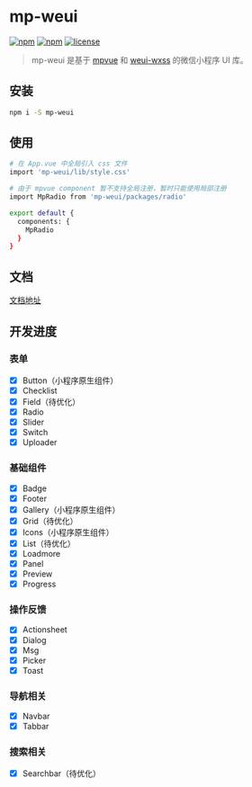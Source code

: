 # mp-weui

[![npm](https://img.shields.io/npm/v/mp-weui.svg)](https://www.npmjs.com/package/mp-weui)
[![npm](https://img.shields.io/npm/dm/mp-weui.svg)](https://www.npmjs.com/package/mp-weui)
[![license](https://img.shields.io/badge/license-MIT-blue.svg)](https://github.com/youngluo/mp-weui/blob/master/LICENSE)

> mp-weui 是基于 [mpvue](https://github.com/Meituan-Dianping/mpvue) 和 [weui-wxss](https://github.com/Tencent/weui-wxss) 的微信小程序 UI 库。

## 安装

``` bash
npm i -S mp-weui
```

## 使用

``` bash
# 在 App.vue 中全局引入 css 文件
import 'mp-weui/lib/style.css'

# 由于 mpvue component 暂不支持全局注册，暂时只能使用局部注册
import MpRadio from 'mp-weui/packages/radio'

export default {
  components: {
    MpRadio
  }
}
```

## 文档

[文档地址](https://youngluo.github.io/mp-weui)

## 开发进度

### 表单
- [x] Button（小程序原生组件）
- [x] Checklist
- [x] Field（待优化）
- [x] Radio
- [x] Slider
- [x] Switch
- [x] Uploader

### 基础组件
- [x] Badge
- [x] Footer
- [x] Gallery（小程序原生组件）
- [x] Grid（待优化）
- [x] Icons（小程序原生组件）
- [x] List（待优化）
- [x] Loadmore
- [x] Panel
- [x] Preview
- [x] Progress

### 操作反馈
- [x] Actionsheet
- [x] Dialog
- [x] Msg
- [x] Picker
- [x] Toast

### 导航相关
- [x] Navbar
- [x] Tabbar

### 搜索相关
- [x] Searchbar（待优化）
